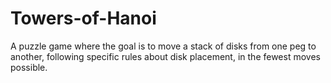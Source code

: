 # Towers-of-Hanoi
A puzzle game where the goal is to move a stack of disks from one peg to another, following specific rules about disk placement, in the fewest moves possible.
